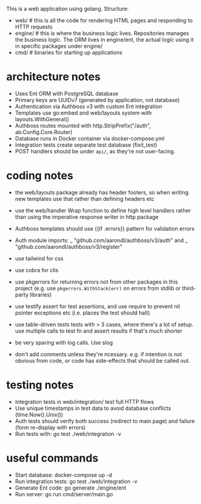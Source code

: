 This is a web application using golang. Structure:
- web/ # this is all the code for rendering HTML pages and responding to HTTP requests
- engine/ # this is where the business logic lives. Repositories manages the business logic. The ORM lives in engine/ent, the actual logic using it in specific packages under engine/
- cmd/ # binaries for starting up applications

# architecture notes
- Uses Ent ORM with PostgreSQL database
- Primary keys are UUIDv7 (generated by application, not database)
- Authentication via Authboss v3 with custom Ent integration
- Templates use go:embed and web/layouts system with layouts.WithGeneral()
- Authboss routes mounted with http.StripPrefix("/auth", ab.Config.Core.Router)
- Database runs in Docker container via docker-compose.yml
- Integration tests create separate test database (fixit_test)
- POST handlers should be under `api/`, as they're not user-facing.

# coding notes
- the web/layouts package already has header footers, so when writing new templates
  use that rather than defining headers etc
- use the web/handler Wrap function to define high level handlers rather than using the imperative response writer in http package
- Authboss templates should use {{if .errors}} pattern for validation errors
- Auth module imports: _ "github.com/aarondl/authboss/v3/auth" and _ "github.com/aarondl/authboss/v3/register"


- use tailwind for css
- use cobra for clis
- use pkgerrors for returning errors not from other packages in this project (e.g. use `pkgerrors.WithStack(err)` on errors from stdlib or third-party libraries)
- use testify assert for test assertions, and use require to prevent nil pointer exceptions etc (i.e. places the test should halt)
- use table-driven tests tests with > 3 cases, where there's a lot of setup. use multiple calls to test fn and assert results if that's much shorter

- be very sparing with log calls. Use slog
- don't add comments unless they're ncessary. e.g. if intention is not obvious from code, or code has side-effects that should be called out.

# testing notes
- Integration tests in web/integration/ test full HTTP flows
- Use unique timestamps in test data to avoid database conflicts (time.Now().Unix())
- Auth tests should verify both success (redirect to main page) and failure (form re-display with errors)
- Run tests with: go test ./web/integration -v

# useful commands
- Start database: docker-compose up -d
- Run integration tests: go test ./web/integration -v
- Generate Ent code: go generate ./engine/ent
- Run server: go run cmd/server/main.go 